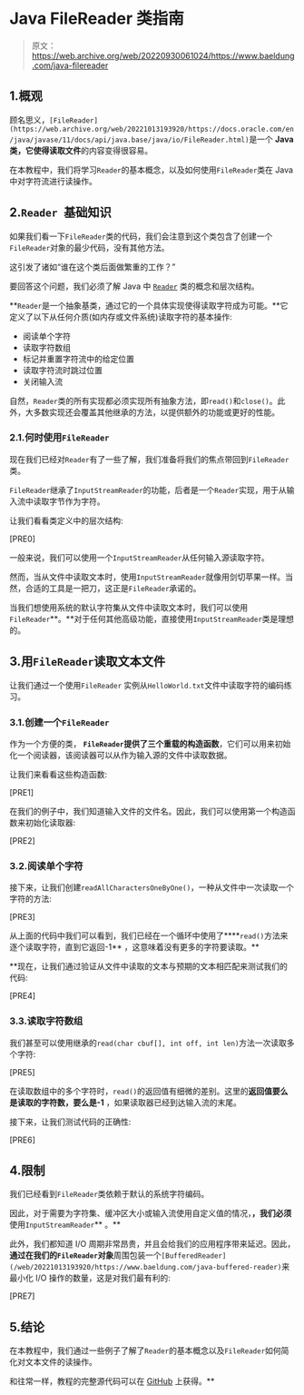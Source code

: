 # Java FileReader 类指南

> 原文：<https://web.archive.org/web/20220930061024/https://www.baeldung.com/java-filereader>

## 1.概观

顾名思义，`[FileReader](https://web.archive.org/web/20221013193920/https://docs.oracle.com/en/java/javase/11/docs/api/java.base/java/io/FileReader.html)`是一个 **Java 类，它使得读取文件**的内容变得很容易。

在本教程中，我们将学习`Reader`的基本概念，以及如何使用`FileReader`类在 Java 中对字符流进行读操作。

## 2.`Reader `基础知识

如果我们看一下`FileReader`类的代码，我们会注意到这个类包含了创建一个`FileReader`对象的最少代码，没有其他方法。

这引发了诸如“谁在这个类后面做繁重的工作？”

要回答这个问题，我们必须了解 Java 中 [`Reader`](https://web.archive.org/web/20221013193920/https://docs.oracle.com/en/java/javase/11/docs/api/java.base/java/io/Reader.html) 类的概念和层次结构。

**`Reader`是一个抽象基类，通过它的一个具体实现使得读取字符成为可能。**它定义了以下从任何介质(如内存或文件系统)读取字符的基本操作:

*   阅读单个字符
*   读取字符数组
*   标记并重置字符流中的给定位置
*   读取字符流时跳过位置
*   关闭输入流

自然，`Reader`类的所有实现都必须实现所有抽象方法，即`read()`和`close()`。此外，大多数实现还会覆盖其他继承的方法，以提供额外的功能或更好的性能。

### 2.1.何时使用`FileReader`

现在我们已经对`Reader`有了一些了解，我们准备将我们的焦点带回到`FileReader`类。

`FileReader`继承了`InputStreamReader`的功能，后者是一个`Reader`实现，用于从输入流中读取字节作为字符。

让我们看看类定义中的层次结构:

[PRE0]

一般来说，我们可以使用一个`InputStreamReader`从任何输入源读取字符。

然而，当从文件中读取文本时，使用`InputStreamReader`就像用剑切苹果一样。当然，合适的工具是一把刀，这正是`FileReader`承诺的。

当我们想使用系统的默认字符集从文件中读取文本时，我们可以使用`FileReader`**。**对于任何其他高级功能，直接使用`InputStreamReader`类是理想的。

## 3.用`FileReader`读取文本文件

让我们通过一个使用`FileReader` 实例从`HelloWorld.txt`文件中读取字符的编码练习。

### 3.1.创建一个`FileReader`

作为一个方便的类， **`FileReader`提供了三个重载的构造函数**，它们可以用来初始化一个阅读器，该阅读器可以从作为输入源的文件中读取数据。

让我们来看看这些构造函数:

[PRE1]

在我们的例子中，我们知道输入文件的文件名。因此，我们可以使用第一个构造函数来初始化读取器:

[PRE2]

### 3.2.阅读单个字符

接下来，让我们创建`readAllCharactersOneByOne()`，一种从文件中一次读取一个字符的方法:

[PRE3]

从上面的代码中我们可以看到，我们已经在一个循环中使用了****`read()`方法来逐个读取字符，直到它返回-1** ，这意味着没有更多的字符要读取。**

 **现在，让我们通过验证从文件中读取的文本与预期的文本相匹配来测试我们的代码:

[PRE4]

### 3.3.读取字符数组

我们甚至可以使用继承的`read(char cbuf[], int off, int len)`方法一次读取多个字符:

[PRE5]

在读取数组中的多个字符时，`read()`的返回值有细微的差别。这里的**返回值要么是读取的字符数，要么是-1** ，如果读取器已经到达输入流的末尾。

接下来，让我们测试代码的正确性:

[PRE6]

## 4.限制

我们已经看到`FileReader`类依赖于默认的系统字符编码。

因此，对于需要为字符集、缓冲区大小或输入流使用自定义值的情况，**，我们必须**使用`InputStreamReader`** 。**

此外，我们都知道 I/O 周期非常昂贵，并且会给我们的应用程序带来延迟。因此，**通过在我们的`FileReader`对象**周围包装一个`[BufferedReader](/web/20221013193920/https://www.baeldung.com/java-buffered-reader)`来最小化 I/O 操作的数量，这是对我们最有利的:

[PRE7]

## 5.结论

在本教程中，我们通过一些例子了解了`Reader`的基本概念以及`FileReader`如何简化对文本文件的读操作。

和往常一样，教程的完整源代码可以在 [GitHub](https://web.archive.org/web/20221013193920/https://github.com/eugenp/tutorials/tree/master/core-java-modules/core-java-io-apis) 上获得。**